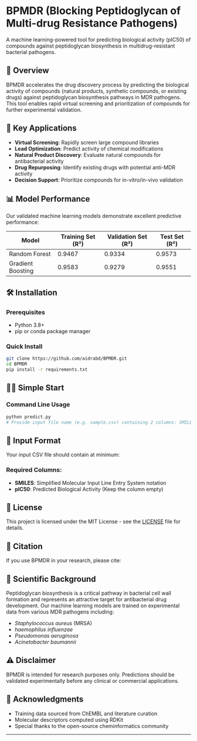 # BPMDR (Blocking Peptidoglycan of Multi-drug Resistance Pathogens)

A machine learning-powered tool for predicting biological activity (pIC50) of compounds against peptidoglycan biosynthesis in multidrug-resistant bacterial pathogens.

## 🎯 Overview

BPMDR accelerates the drug discovery process by predicting the biological activity of compounds (natural products, synthetic compounds, or existing drugs) against peptidoglycan biosynthesis pathways in MDR pathogens. This tool enables rapid virtual screening and prioritization of compounds for further experimental validation.

## 🚀 Key Applications

* **Virtual Screening**: Rapidly screen large compound libraries
* **Lead Optimization**: Predict activity of chemical modifications  
* **Natural Product Discovery**: Evaluate natural compounds for antibacterial activity
* **Drug Repurposing**: Identify existing drugs with potential anti-MDR activity
* **Decision Support**: Prioritize compounds for in-vitro/in-vivo validation

## 📊 Model Performance

Our validated machine learning models demonstrate excellent predictive performance:

| Model | Training Set (R²) | Validation Set (R²) | Test Set (R²) |
|-------|------------------|-------------------|---------------|
| Random Forest | 0.9467 | 0.9334 | 0.9573 |
| Gradient Boosting | 0.9583 | 0.9279 | 0.9551 |

## 🛠️ Installation

### Prerequisites

* Python 3.8+
* pip or conda package manager

### Quick Install

```bash
git clone https://github.com/aidrabd/BPMDR.git
cd BPMDR
pip install -r requirements.txt
```

## 🏃‍♂️ Simple Start

### Command Line Usage

```bash
python predict.py
# Provide input file name (e.g. sample.csv) containing 2 columns: SMILES, pIC50 (Keep pIC50 Column Enpty) 
```

## 📝 Input Format

Your input CSV file should contain at minimum:

### Required Columns:
* **SMILES**: Simplified Molecular Input Line Entry System notation
* **pIC50**: Predicted Biological Activity (Keep the column empty)

## 📄 License

This project is licensed under the MIT License - see the [LICENSE](LICENSE) file for details.

## 📖 Citation

If you use BPMDR in your research, please cite:

## 🔬 Scientific Background

Peptidoglycan biosynthesis is a critical pathway in bacterial cell wall formation and represents an attractive target for antibacterial drug development. Our machine learning models are trained on experimental data from various MDR pathogens including:

- *Staphylococcus aureus* (MRSA)
- *haemophilus influenzae* 
- *Pseudomonas aeruginosa*
- *Acinetobacter baumannii*

## ⚠️ Disclaimer

BPMDR is intended for research purposes only. Predictions should be validated experimentally before any clinical or commercial applications.

## 🙏 Acknowledgments

- Training data sourced from ChEMBL and literature curation
- Molecular descriptors computed using RDKit
- Special thanks to the open-source cheminformatics community

---

